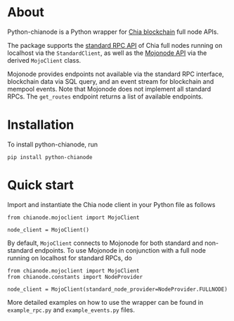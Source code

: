 # About

Python-chianode is a Python wrapper for [Chia blockchain](https://www.chia.net) full node APIs.

The package supports the [standard RPC API](https://github.com/Chia-Network/chia-blockchain/blob/main/chia/rpc/full_node_rpc_client.py) of Chia full nodes running on localhost via the ```StandardClient```, as well as the [Mojonode API](https://api.mojonode.com/docs) via the derived ```MojoClient``` class.

Mojonode provides endpoints not available via the standard RPC interface, blockchain data via SQL query, and an event stream for blockchain and mempool events. Note that Mojonode does not implement all standard RPCs. The ```get_routes``` endpoint returns a list of available endpoints.

# Installation

To install python-chianode, run

```pip install python-chianode```

# Quick start

Import and instantiate the Chia node client in your Python file as follows

```
from chianode.mojoclient import MojoClient

node_client = MojoClient()
```

By default, ```MojoClient``` connects to Mojonode for both standard and non-standard endpoints. To use Mojonode in conjunction with a full node running on localhost for standard RPCs, do
```
from chianode.mojoclient import MojoClient
from chianode.constants import NodeProvider

node_client = MojoClient(standard_node_provider=NodeProvider.FULLNODE)
```

More detailed examples on how to use the wrapper can be found in ```example_rpc.py``` and ```example_events.py``` files.